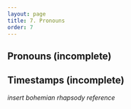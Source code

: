 ```yaml
---
layout: page
title: 7. Pronouns
order: 7
---
```


## Pronouns (incomplete)

## Timestamps (incomplete)

*insert bohemian rhapsody reference*
